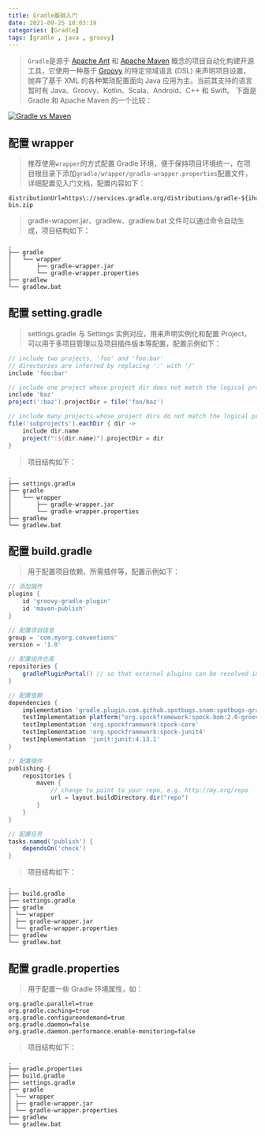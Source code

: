 ```yaml
---
title: Gradle基础入门
date: 2021-09-25 18:03:19
categories: [Gradle]
tags: [gradle , java , groovy]
---
```


> `Gradle`是源于 [Apache Ant](https://ant.apache.org/) 和 [Apache Maven](https://maven.apache.org/) 概念的项目自动化构建开源工具，它使用一种基于 [Groovy](https://groovy.apache.org/) 的特定领域语言 (DSL) 来声明项目设置，抛弃了基于 XML 的各种繁琐配置面向 Java 应用为主。当前其支持的语言暂时有 Java、Groovy、Kotlin、Scala、Android、C++ 和 Swift。 下面是 Gradle 和 Apache Maven 的一个比较：

[![Gradle vs Maven](https://gradle.org/images/gradle-vs-maven.gif)](https://gradle.org/maven-vs-gradle/)

## 配置 wrapper

> 推荐使用`wrapper`的方式配置 Gradle
> 环境，便于保持项目环境统一，在项目根目录下添加`gradle/wrapper/gradle-wrapper.properties`配置文件，详细配置见入门文档，配置内容如下：

```properties
distributionUrl=https\://services.gradle.org/distributions/gradle-${ihub.plugin.gradleVersion}-bin.zip
```

> gradle-wrapper.jar、gradlew、gradlew.bat 文件可以通过命令自动生成，项目结构如下：

```
.
├── gradle
│   └── wrapper
│       ├── gradle-wrapper.jar
│       └── gradle-wrapper.properties
├── gradlew
└── gradlew.bat
```

## 配置 setting.gradle

> settings.gradle 与 Settings 实例对应，用来声明实例化和配置 Project，可以用于多项目管理以及项目插件版本等配置，配置示例如下：

```groovy
// include two projects, 'foo' and 'foo:bar'
// directories are inferred by replacing ':' with '/'
include 'foo:bar'

// include one project whose project dir does not match the logical project path
include 'baz'
project(':baz').projectDir = file('foo/baz')

// include many projects whose project dirs do not match the logical project paths
file('subprojects').eachDir { dir ->
    include dir.name
    project(":${dir.name}").projectDir = dir
}
```

> 项目结构如下：

```
.
├── settings.gradle
├── gradle
│   └── wrapper
│       ├── gradle-wrapper.jar
│       └── gradle-wrapper.properties
├── gradlew
└── gradlew.bat
```

## 配置 build.gradle

> 用于配置项目依赖、所需插件等，配置示例如下：

```groovy
// 添加插件
plugins {
    id 'groovy-gradle-plugin'
    id 'maven-publish'
}

// 配置项目信息
group = 'com.myorg.conventions'
version = '1.0'

// 配置组件仓库
repositories {
    gradlePluginPortal() // so that external plugins can be resolved in dependencies section
}

// 配置依赖
dependencies {
    implementation 'gradle.plugin.com.github.spotbugs.snom:spotbugs-gradle-plugin:4.6.2'
    testImplementation platform("org.spockframework:spock-bom:2.0-groovy-3.0")
    testImplementation 'org.spockframework:spock-core'
    testImplementation 'org.spockframework:spock-junit4'
    testImplementation 'junit:junit:4.13.1'
}

// 配置插件
publishing {
    repositories {
        maven {
            // change to point to your repo, e.g. http://my.org/repo
            url = layout.buildDirectory.dir("repo")
        }
    }
}

// 配置任务
tasks.named('publish') {
    dependsOn('check')
}
```

> 项目结构如下：

```
.
├── build.gradle
├── settings.gradle
├── gradle
│ └── wrapper
│ ├── gradle-wrapper.jar
│ └── gradle-wrapper.properties
├── gradlew
└── gradlew.bat
```

## 配置 gradle.properties

> 用于配置一些 Gradle 环境属性，如：

```properties
org.gradle.parallel=true
org.gradle.caching=true
org.gradle.configureondemand=true
org.gradle.daemon=false
org.gradle.daemon.performance.enable-monitoring=false
```

> 项目结构如下：

```
.
├── gradle.properties
├── build.gradle
├── settings.gradle
├── gradle
│ └── wrapper
│ ├── gradle-wrapper.jar
│ └── gradle-wrapper.properties
├── gradlew
└── gradlew.bat
```

